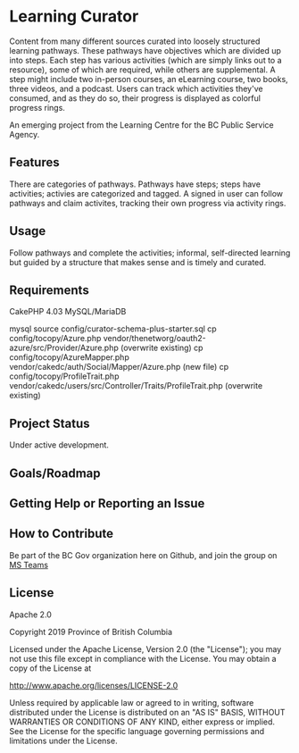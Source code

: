 # Learning Curator

Content from many different sources curated into loosely structured learning pathways. These pathways have objectives which are divided up into steps. Each step has various activities (which are simply links out to a resource), some of which are required, while others are supplemental. A step might include two in-person courses, an eLearning course, two books, three videos, and a podcast. Users can track which activities they've consumed, and as they do so, their progress is displayed as colorful progress rings.

An emerging project from the Learning Centre for the BC Public Service Agency.

## Features

There are categories of pathways. Pathways have steps; steps have activities; activies are categorized and tagged. A signed in user can follow pathways and claim activites, tracking their own progress via activity rings.

## Usage
Follow pathways and complete the activities; informal, self-directed learning but guided by a structure that makes sense and is timely and curated.

## Requirements

CakePHP 4.03
MySQL/MariaDB

mysql source config/curator-schema-plus-starter.sql
cp config/tocopy/Azure.php vendor/thenetworg/oauth2-azure/src/Provider/Azure.php (overwrite existing)
cp config/tocopy/AzureMapper.php vendor/cakedc/auth/Social/Mapper/Azure.php (new file)
cp config/tocopy/ProfileTrait.php vendor/cakedc/users/src/Controller/Traits/ProfileTrait.php (overwrite existing)

## Project Status

Under active development.

## Goals/Roadmap

## Getting Help or Reporting an Issue

## How to Contribute

Be part of the BC Gov organization here on Github, and join the group on [MS Teams](https://teams.microsoft.com/l/team/19%3a806e7ba6694e4bb1865bd3263084f80f%40thread.tacv2/conversations?groupId=08283480-3b33-45cd-ab68-0c9d6ede80e0&tenantId=6fdb5200-3d0d-4a8a-b036-d3685e359adc) 

## License
Apache 2.0

Copyright 2019 Province of British Columbia

Licensed under the Apache License, Version 2.0 (the "License");
you may not use this file except in compliance with the License.
You may obtain a copy of the License at 

http://www.apache.org/licenses/LICENSE-2.0

Unless required by applicable law or agreed to in writing, software
distributed under the License is distributed on an "AS IS" BASIS,
WITHOUT WARRANTIES OR CONDITIONS OF ANY KIND, either express or implied.
See the License for the specific language governing permissions and
limitations under the License.
